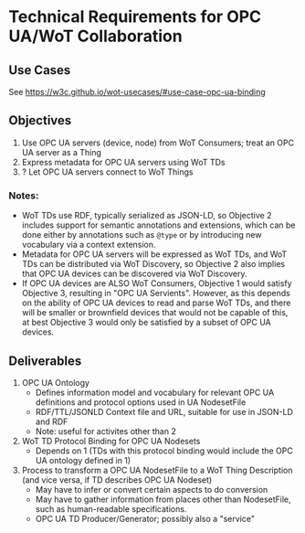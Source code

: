 # Technical Requirements for OPC UA/WoT Collaboration

## Use Cases
See https://w3c.github.io/wot-usecases/#use-case-opc-ua-binding

## Objectives
1. Use OPC UA servers (device, node) from WoT Consumers; treat an OPC UA server as a Thing
2. Express metadata for OPC UA servers using WoT TDs
3. ? Let OPC UA servers connect to WoT Things

### Notes:
* WoT TDs use RDF, typically serialized as JSON-LD, so Objective 2 includes support for semantic annotations and extensions, 
  which can be done either by annotations such as `@type` or by introducing new vocabulary via a context extension.
* Metadata for OPC UA servers will be expressed as WoT TDs, and WoT TDs can be distributed via
  WoT Discovery, so Objective 2 also implies that OPC UA devices can be discovered via WoT Discovery.
* If OPC UA devices are ALSO WoT Consumers, Objective 1 would satisfy Objective 3, resulting in "OPC UA Servients".
  However, as this depends on the ability of OPC UA devices to read and parse WoT TDs, and there will be smaller
  or brownfield devices that would not be capable of this, at best Objective 3 would only be satisfied by
  a subset of OPC UA devices.

## Deliverables
1. OPC UA Ontology
   - Defines information model and vocabulary for relevant OPC UA definitions and protocol options used in UA NodesetFile
   - RDF/TTL/JSONLD Context file and URL, suitable for use in JSON-LD and RDF
   - Note: useful for activites other than 2
2. WoT TD Protocol Binding for OPC UA Nodesets
   - Depends on 1 (TDs with this protocol binding would include the OPC UA ontology defined in 1)
3. Process to transform a OPC UA NodesetFile to a WoT Thing Description (and vice versa, if TD describes OPC UA Nodeset)
   - May have to infer or convert certain aspects to do conversion
   - May have to gather information from places other than NodesetFile, such as human-readable specifications.
   - OPC UA TD Producer/Generator; possibly also a "service"
